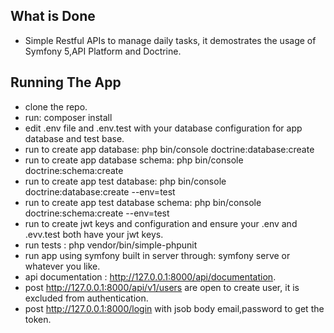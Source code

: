 ## What is Done

- Simple Restful APIs to manage daily tasks, it demostrates the usage of Symfony 5,API Platform and Doctrine.

## Running The App
- clone the repo.
- run: composer install
- edit .env file and .env.test with your database configuration for app database and test base.   
- run to create app database: php bin/console doctrine:database:create
- run to create app database schema: php bin/console doctrine:schema:create
- run to create app test database: php bin/console doctrine:database:create --env=test
- run to create app test database schema: php bin/console doctrine:schema:create --env=test
- run to create jwt keys and configuration and ensure your .env and .evv.test both have your jwt keys.
- run tests : php vendor/bin/simple-phpunit
- run app using symfony built in server through: symfony serve or whatever you like.
- api documentation : http://127.0.0.1:8000/api/documentation.
- post http://127.0.0.1:8000/api/v1/users are open to create user, it is excluded from authentication.
- post http://127.0.0.1:8000/login with jsob body email,password to get the token.
